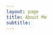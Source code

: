 ```yaml
---
layout: page
title: About Me
subtitle:
---
```


<!-- My name is Inigo Montoya. I have the following qualities:

- I rock a great mustache
- I'm extremely loyal to my family

What else do you need? -->

<!-- ### My story -->

<!-- To be honest, I'm having some trouble remembering right now, so why don't you just watch [my movie](https://en.wikipedia.org/wiki/The_Princess_Bride_%28film%29) and it will answer **all** your questions. -->
